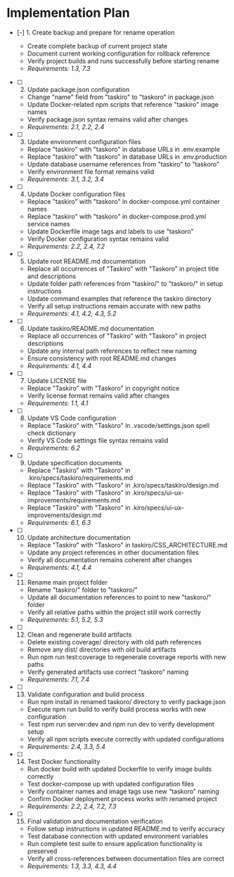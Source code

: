 # Implementation Plan

- [-] 1. Create backup and prepare for rename operation

  - Create complete backup of current project state
  - Document current working configuration for rollback reference
  - Verify project builds and runs successfully before starting rename
  - _Requirements: 1.3, 7.3_

- [ ] 2. Update package.json configuration

  - Change "name" field from "taskiro" to "taskoro" in package.json
  - Update Docker-related npm scripts that reference "taskiro" image names
  - Verify package.json syntax remains valid after changes
  - _Requirements: 2.1, 2.2, 2.4_

- [ ] 3. Update environment configuration files

  - Replace "taskiro" with "taskoro" in database URLs in .env.example
  - Replace "taskiro" with "taskoro" in database URLs in .env.production
  - Update database username references from "taskiro" to "taskoro"
  - Verify environment file format remains valid
  - _Requirements: 3.1, 3.2, 3.4_

- [ ] 4. Update Docker configuration files

  - Replace "taskiro" with "taskoro" in docker-compose.yml container names
  - Replace "taskiro" with "taskoro" in docker-compose.prod.yml service names
  - Update Dockerfile image tags and labels to use "taskoro"
  - Verify Docker configuration syntax remains valid
  - _Requirements: 2.2, 2.4, 7.2_

- [ ] 5. Update root README.md documentation

  - Replace all occurrences of "Taskiro" with "Taskoro" in project title and descriptions
  - Update folder path references from "taskiro/" to "taskoro/" in setup instructions
  - Update command examples that reference the taskiro directory
  - Verify all setup instructions remain accurate with new paths
  - _Requirements: 4.1, 4.2, 4.3, 5.2_

- [ ] 6. Update taskiro/README.md documentation

  - Replace all occurrences of "Taskiro" with "Taskoro" in project descriptions
  - Update any internal path references to reflect new naming
  - Ensure consistency with root README.md changes
  - _Requirements: 4.1, 4.4_

- [ ] 7. Update LICENSE file

  - Replace "Taskiro" with "Taskoro" in copyright notice
  - Verify license format remains valid after changes
  - _Requirements: 1.1, 4.1_

- [ ] 8. Update VS Code configuration

  - Replace "Taskiro" with "Taskoro" in .vscode/settings.json spell check dictionary
  - Verify VS Code settings file syntax remains valid
  - _Requirements: 6.2_

- [ ] 9. Update specification documents

  - Replace "Taskiro" with "Taskoro" in .kiro/specs/taskiro/requirements.md
  - Replace "Taskiro" with "Taskoro" in .kiro/specs/taskiro/design.md
  - Replace "Taskiro" with "Taskoro" in .kiro/specs/ui-ux-improvements/requirements.md
  - Replace "Taskiro" with "Taskoro" in .kiro/specs/ui-ux-improvements/design.md
  - _Requirements: 6.1, 6.3_

- [ ] 10. Update architecture documentation

  - Replace "Taskiro" with "Taskoro" in taskiro/CSS_ARCHITECTURE.md
  - Update any project references in other documentation files
  - Verify all documentation remains coherent after changes
  - _Requirements: 4.1, 4.4_

- [ ] 11. Rename main project folder

  - Rename "taskiro/" folder to "taskoro/"
  - Update all documentation references to point to new "taskoro/" folder
  - Verify all relative paths within the project still work correctly
  - _Requirements: 5.1, 5.2, 5.3_

- [ ] 12. Clean and regenerate build artifacts

  - Delete existing coverage/ directory with old path references
  - Remove any dist/ directories with old build artifacts
  - Run npm run test:coverage to regenerate coverage reports with new paths
  - Verify generated artifacts use correct "taskoro" naming
  - _Requirements: 7.1, 7.4_

- [ ] 13. Validate configuration and build process

  - Run npm install in renamed taskoro/ directory to verify package.json
  - Execute npm run build to verify build process works with new configuration
  - Test npm run server:dev and npm run dev to verify development setup
  - Verify all npm scripts execute correctly with updated configurations
  - _Requirements: 2.4, 3.3, 5.4_

- [ ] 14. Test Docker functionality

  - Run docker build with updated Dockerfile to verify image builds correctly
  - Test docker-compose up with updated configuration files
  - Verify container names and image tags use new "taskoro" naming
  - Confirm Docker deployment process works with renamed project
  - _Requirements: 2.2, 2.4, 7.2, 7.3_

- [ ] 15. Final validation and documentation verification
  - Follow setup instructions in updated README.md to verify accuracy
  - Test database connection with updated environment variables
  - Run complete test suite to ensure application functionality is preserved
  - Verify all cross-references between documentation files are correct
  - _Requirements: 1.3, 3.3, 4.3, 4.4_
